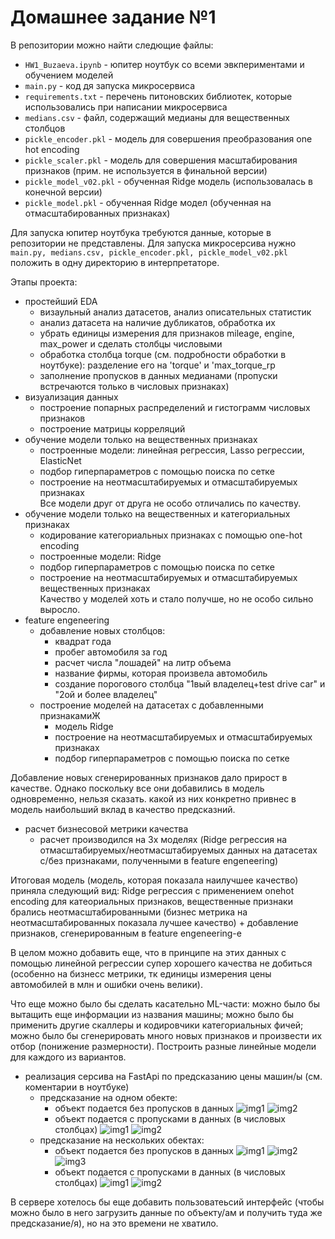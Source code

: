 # Домашнее задание №1
В репозитории можно найти следющие файлы:
 - `HW1_Buzaeva.ipynb` - юпитер ноутбук со всеми эвкпериментами и обучением моделей
 - `main.py` - код дя запуска микросервиса
 - `requirements.txt` - перечень питоновских библиотек, которые использовались при написании микросервиса
 - `medians.csv` - файл, содержащий медианы для вещественных столбцов
 - `pickle_encoder.pkl` - модель для совершения преобразования one hot encoding
 - `pickle_scaler.pkl`  - модель для совершения масштабирования признаков (прим. не используется в финальной версии)
 - `pickle_model_v02.pkl` - обученная Ridge модель (использовалась в конечной версии)
 - `pickle_model.pkl` - обученная Ridge модел (обученная на отмасштабированных признаках)

Для запуска юпитер ноутбука требуются данные, которые в репозитории не представлены.
Для запуска микросерсива нужно `main.py, medians.csv, pickle_encoder.pkl, pickle_model_v02.pkl` положить в одну директорию в интерпретаторе.

Этапы проекта:
 - простейший EDA
   * визаульный анализ датасетов, анализ описательных статистик
   * анализ датасета на наличие дубликатов, обработка их
   * убрать единицы измерения для признаков mileage, engine, max_power и сделать столбцы числовыми
   * обработка столбца torque (см. подробности обработки в ноутбуке): разделение его на 'torque' и 'max_torque_rp
   * заполнение пропусков в данных медианами (пропуски встречаются только в числовых признаках)
 - визуализация данных
   * построение попарных распределений и гистограмм числовых признаков
   * построение матрицы корреляций
 - обучение модели только на вещественных признаках 
   * построенные модели: линейная регрессия, Lasso регрессии, ElasticNet
   * подбор гиперпараметров с помощью поиска по сетке
   * построение на неотмасштабируемых и отмасштабируемых признаках  
   Все модели друг от друга не особо отличались по качеству.
 - обучение модели только на вещественных и категориальных признаках 
   * кодирование категориальных признаках с помощью one-hot encoding
   * построенные модели: Ridge
   * подбор гиперпараметров с помощью поиска по сетке
   * построение на неотмасштабируемых и отмасштабируемых вещественных признаках  
   Качество у моделей хоть и стало получше, но не особо сильно выросло.
 - feature engeneering
   * добавление новых столбцов:
      - квадрат года
      - пробег автомобиля за год
      - расчет числа "лошадей" на литр объема
      - название фирмы, которая произвела автомобиль
      - создание порогового столбца "1вый владелец+test drive car" и "2ой и более владелец"  
   * построение моделей на датасетах с добавленными признакамиЖ
      - модель Ridge
      - построение на неотмасштабируемых и отмасштабируемых признаках
      - подбор гиперпараметров с помощью поиска по сетке

Добавление новых сгенерированных признаков дало прирост в качестве. Однако поскольку все они добавились в модель одновременно, нельзя сказать. какой из них конкретно привнес в модель наибольший вклад в качество  предсказний.  

 - расчет бизнесовой метрики качества
   * расчет производился на 3х моделях (Ridge регрессия на отмасштабируемых/неотмасштабируемых данных на датасетах с/без признаками, полученными в feature engeneering)
   
Итоговая модель (модель, которая показала наилучшее качество) приняла следующий вид: Ridge регрессия с применением onehot encoding для катеориальных признаков, вещественные признаки брались неотмасштабированными (бизнес метрика на неотмасштабированных показала лучшее качество) + добавление признаков, сгенерированным в feature engeneering-е

В целом можно добавить еще, что в принципе на этих данных с помощью линейной регрессии супер хорошего качества не добиться (особенно на бизнесс метрики, тк единицы измерения цены автомобилей в млн и ошибки очень велики).


Что еще можно было бы сделать касательно ML-части: можно было бы вытащить еще информации из названия машины; можно было бы применить другие скаллеры и кодировчики категориальных фичей; можно было бы сгенерировать много новых признаков и произвести их отбор (понижение размерности). Построить разные линейные модели для каждого из вариантов. 


 - реализация серсива на FastApi по предсказанию цены машин/ы (см. коментарии в ноутбуке)
   * предсказание на одном обекте:
      - объект подается без пропусков в данных
![img1](https://github.com/sophieebuz/MOBC_ML/blob/main/screenshots/Screenshot_3.jpg)
![img2](https://github.com/sophieebuz/MOBC_ML/blob/main/screenshots/Screenshot_4.jpg)
      - объект подается c пропусками в данных (в числовых столбцах)
![img1](https://github.com/sophieebuz/MOBC_ML/blob/main/screenshots/Screenshot_5.jpg)
![img2](https://github.com/sophieebuz/MOBC_ML/blob/main/screenshots/Screenshot_6.jpg)
   * предсказание на нескольких обектах:
      - объект подается без пропусков в данных
![img1](https://github.com/sophieebuz/MOBC_ML/blob/main/screenshots/Screenshot_7.jpg)
![img2](https://github.com/sophieebuz/MOBC_ML/blob/main/screenshots/Screenshot_8.jpg)
![img3](https://github.com/sophieebuz/MOBC_ML/blob/main/screenshots/Screenshot_9.jpg)
      - объект подается c пропусками в данных (в числовых столбцах)
![img1](https://github.com/sophieebuz/MOBC_ML/blob/main/screenshots/Screenshot_1.jpg)
![img2](https://github.com/sophieebuz/MOBC_ML/blob/main/screenshots/Screenshot_2.jpg)

В сервере хотелось бы еще добавить пользоватеьсий интерфейс (чтобы можно было в него загрузить данные по объекту/ам и получить туда же предсказание/я), но на это времени не хватило.





  
   
